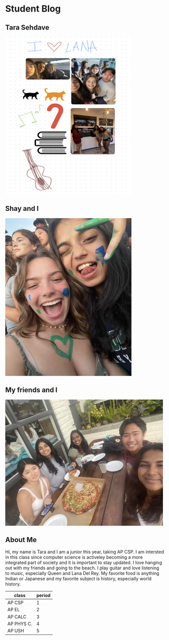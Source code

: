 # Student Blog

## Tara Sehdave

<img src="images/drawing.jpg" height="500px" width="400px"/>

## Shay and I
<img src="images/shay.png" height="500px" width="400px"/>

## My friends and I
<img src="images/friends.jpg" height="400px" width="500px"/>

## About Me
Hi, my name is Tara and I am a junior this year, taking AP CSP. I am intersted in this class since computer science is activeley becoming a more integrated part of society and it is important to stay updated. I love hanging out with my friends and going to the beach. I play guitar and love listening to music, especially Queen and Lana Del Rey. My favorite food is anything Indian or Japanese and my favorite subject is history, especially world history.


| class       | period 
| ----------- |:-------|
| AP CSP      |   1      |
| AP EL        |   2      |
| AP CALC      |   3      |
| AP PHYS C.     |   4      |
| AP USH   |   5      |